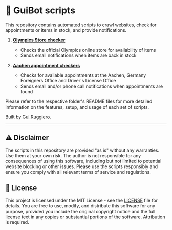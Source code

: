 # 🤖 GuiBot scripts

This repository contains automated scripts to crawl websites, check for appointments or items in stock, and provide notifications.

1. **[Olympics Store checker](./olympics-store/)**
   - Checks the official Olympics online store for availability of items
   - Sends email notifications when items are back in stock

2. **[Aachen appointment checkers](./aachen-appts/)**
   - Checks for available appointments at the Aachen, Germany Foreigners Office and Driver's License Office
   - Sends email and/or phone call notifications when appointments are found

Please refer to the respective folder's README files for more detailed information on the features, setup, and usage of each set of scripts.

Built by [Gui Ruggiero](https://guiruggiero.com/).

---

## ⚠️ Disclaimer

The scripts in this repository are provided "as is" without any warranties. Use them at your own risk. The author is not responsible for any consequences of using this software, including but not limited to potential website blocking or other issues. Please use the scripts responsibly and ensure you comply with all relevant terms of service and regulations.

## 📄 License

This project is licensed under the MIT License - see the [LICENSE](LICENSE) file for details. You are free to use, modify, and distribute this software for any purpose, provided you include the original copyright notice and the full license text in any copies or substantial portions of the software. Attribution is required.